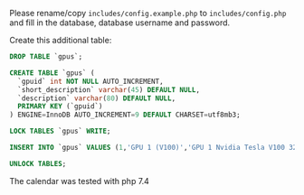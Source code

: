 Please rename/copy `includes/config.example.php` to `includes/config.php` and fill in the database, database username and password. 

Create this additional table:

```sql
DROP TABLE `gpus`;

CREATE TABLE `gpus` (
  `gpuid` int NOT NULL AUTO_INCREMENT,
  `short_description` varchar(45) DEFAULT NULL,
  `description` varchar(80) DEFAULT NULL,
  PRIMARY KEY (`gpuid`)
) ENGINE=InnoDB AUTO_INCREMENT=9 DEFAULT CHARSET=utf8mb3;

LOCK TABLES `gpus` WRITE;

INSERT INTO `gpus` VALUES (1,'GPU 1 (V100)','GPU 1 Nvidia Tesla V100 32GB'),(2,'GPU 2 (V100)','GPU 2 Nvidia Tesla V100 32GB'),(3,'GPU 3 (V100)','GPU 3 Nvidia Tesla V100 32GB'),(4,'GPU 4 (V100)','GPU 4 Nvidia Tesla V100 32GB'),(5,'GPU 5 (V100)','GPU 5 Nvidia Tesla V100 32GB'),(6,'GPU 6 (V100)','GPU 6 Nvidia Tesla V100 32GB'),(7,'GPU 7 (V100)','GPU 7 Nvidia Tesla V100 32GB'),(8,'GPU 8 (V100)','GPU 8 Nvidia Tesla V100 32GB');

UNLOCK TABLES;
```

The calendar was tested with php 7.4

